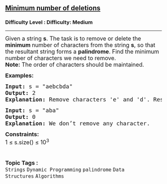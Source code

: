 <h2><a href="https://www.geeksforgeeks.org/problems/minimum-number-of-deletions4610/1">Minimum number of deletions</a></h2><h3>Difficulty Level : Difficulty: Medium</h3><hr><div class="problems_problem_content__Xm_eO"><p><span style="font-size: 18px;">Given a string <strong>s</strong>. The task is to remove or delete the <strong>minimum </strong>number of characters from the string <strong>s</strong>, so that the resultant string forms a <strong>palindrome</strong>. Find the minimum number of characters we need to remove.</span><br><span style="font-size: 18px;"><strong>Note:</strong> The order of characters should be maintained.</span></p>
<p><span style="font-size: 18px;"><strong>Examples:</strong></span></p>
<pre><span style="font-size: 18px;"><strong>Input: </strong>s = "aebcbda"<br></span><span style="font-size: 18px;"><strong>Output:</strong> 2<br><strong>Explanation:</strong> Remove characters 'e' and 'd'. Resultant string will be "abcba" which is a palindromic string.</span></pre>
<pre><span style="font-size: 18px;"><strong>Input: </strong>s = "aba"<br></span><span style="font-size: 18px;"><strong>Output:</strong> 0<br><strong>Explanation: </strong>We don’t remove any character.</span></pre>
<p><span style="font-size: 18px;"><strong>Constraints:</strong><br>1 ≤ s.size() ≤ 10<sup>3</sup></span></p></div><br><p><span style=font-size:18px><strong>Topic Tags : </strong><br><code>Strings</code>&nbsp;<code>Dynamic Programming</code>&nbsp;<code>palindrome</code>&nbsp;<code>Data Structures</code>&nbsp;<code>Algorithms</code>&nbsp;